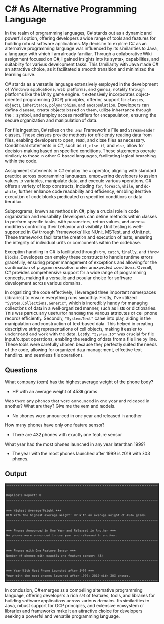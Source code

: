 # C# As Alternative Programming Language

In the realm of programming languages, C# stands out as a dynamic and powerful option, offering developers a wide range of tools and features for building robust software applications. My decision to explore C# as an alternative programming language was influenced by its similarities to Java, a language with which I am already familiar. Through a collaborative Wiki assignment focused on C#, I gained insights into its syntax, capabilities, and suitability for various development tasks. This familiarity with Java made C# an attractive choice, as it facilitated a smooth transition and minimized the learning curve.  

C# stands as a versatile language extensively employed in the development of Windows applications, web platforms, and games, notably through platforms like the Unity game engine. It extensively incorporates object-oriented programming (OOP) principles, offering support for `classes`, `objects`, `inheritance`, `polymorphism`, and `encapsulation`. Developers can define classes, create objects based on them, utilize inheritance through the `:` symbol, and employ access modifiers for encapsulation, ensuring the secure organization and manipulation of data. 

For file ingestion, C# relies on the `.NET` Framework's File and `StreamReader` classes. These classes provide methods for efficiently reading data from files, enabling developers to open, read, and close files as necessary. Conditional statements in C#, such as `if`, `else if`, and `else`, allow for decision-making based on specified conditions. These statements operate similarly to those in other C-based languages, facilitating logical branching within the code. 

Assignment statements in C# employ the `=` operator, aligning with standard practice across programming languages, empowering developers to assign values to variables, manipulate data, and execute various operations. C# offers a variety of loop constructs, including `for`, `foreach`, `while`, and `do-while`, further enhance code readability and efficiency, enabling iterative execution of code blocks predicated on specified conditions or data iteration. 

Subprograms, known as methods in C#, play a crucial role in code organization and reusability. Developers can define methods within classes to perform specific tasks, with parameters, return values, and access modifiers controlling their behavior and visibility. Unit testing is well-supported in C# through 'frameworks' like NUnit, MSTest, and xUnit.net. These frameworks facilitate the creation and execution of tests, ensuring the integrity of individual units or components within the codebase. 

Exception handling in C# is facilitated through `try`, `catch`, `finally`, and `throw blocks`. Developers can employ these constructs to handle runtime errors gracefully, ensuring proper management of exceptions and allowing for the continuation of program execution under unexpected conditions. Overall, C# provides comprehensive support for a wide range of programming concepts, making it a versatile and popular choice for software development across various domains. 

In organizing the code effectively, I leveraged three important namespaces (libraries) to ensure everything runs smoothly. Firstly, I've utilized `"System.Collections.Generic"`, which is incredibly handy for managing collections of data in a well-organized manner, such as lists or dictionaries. This was particularly useful for handling the various attributes of cell phone records efficiently. Secondly, `"System.Text"` came into play, aiding in the manipulation and construction of text-based data. This helped in creating descriptive string representations of cell objects, making it easier to understand and work with the data. Lastly, `"System.IO"` was crucial for file input/output operations, enabling the reading of data from a file line by line. These tools were carefully chosen because they perfectly suited the needs of the code, allowing for organized data management, effective text handling, and seamless file operations. 

## Questions

What company (oem) has the highest average weight of the phone body?

  * HP with an average weight of 4536 grams
  
Was there any phones that were announced in one year and released in another? What are they? Give me the oem and models.

 * No phones were announced in one year and released in another
   
How many phones have only one feature sensor?

 * There are 432 phones with exactly one feature sensor
   
What year had the most phones launched in any year later than 1999?
 * The year with the most phones launched after 1999 is 2019 with 303 phones.

## Output

![AnswersImage](AnswersScreenshot1.png)

In conclusion, C# emerges as a compelling alternative programming language, offering developers a rich set of features, tools, and libraries for building software applications across various domains. Its similarities to Java, robust support for OOP principles, and extensive ecosystem of libraries and frameworks make it an attractive choice for developers seeking a powerful and versatile programming language. 
